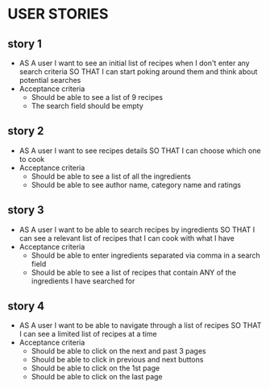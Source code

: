 # USER STORIES

## story 1
- AS A user I want to see an initial list of recipes when I don't enter any search criteria SO THAT I can start poking around them and think about potential searches
- Acceptance criteria
  - Should be able to see a list of 9 recipes
  - The search field should be empty

## story 2

- AS A user I want to see recipes details SO THAT I can choose which one to cook
- Acceptance criteria
  - Should be able to see a list of all the ingredients
  - Should be able to see author name, category name and ratings

## story 3

- AS A user I want to be able to search recipes by ingredients SO THAT I can see a relevant list of recipes that I can cook with what I have
- Acceptance criteria
  - Should be able to enter ingredients separated via comma in a search field
  - Should be able to see a list of recipes that contain ANY of the ingredients I have searched for

## story 4
- AS A user I want to be able to navigate through a list of recipes SO THAT I can see a limited list of recipes at a time
- Acceptance criteria
  - Should be able to click on the next and past 3 pages
  - Should be able to click in previous and next buttons
  - Should be able to click on the 1st page
  - Should be able to click on the last page


